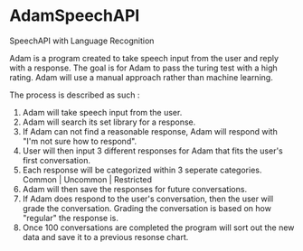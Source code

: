 # AdamSpeechAPI
SpeechAPI with Language Recognition

Adam is a program created to take speech input from the user and reply with a response. The goal is for Adam to pass the turing test with a high rating. Adam will use
a manual approach rather than machine learning. 

The process is described as such : 
1. Adam will take speech input from the user.
2. Adam will search its set library for a response.
3. If Adam can not find a reasonable response, Adam will respond with "I'm not sure how to respond".
4. User will then input 3 different responses for Adam that fits the user's first conversation.
5. Each response will be categorized within 3 seperate categories. Common | Uncommon | Restricted
6. Adam will then save the responses for future conversations.
7. If Adam does respond to the user's conversation, then the user will grade the conversation. Grading the conversation is based on how "regular" the response is.
8. Once 100 conversations are completed the program will sort out the new data and save it to a previous resonse chart.
